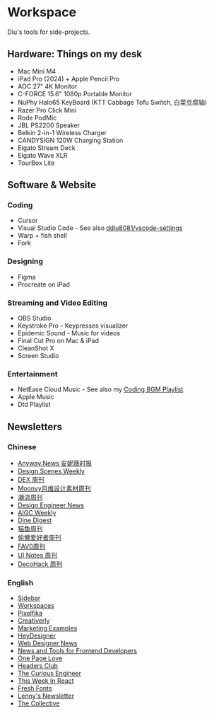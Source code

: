 # Workspace

Diu's tools for side-projects.

## Hardware: Things on my desk

- Mac Mini M4
- iPad Pro (2024) + Apple Pencil Pro
- AOC 27" 4K Monitor
- C-FORCE 15.6" 1080p Portable Monitor
- NuPhy Halo65 KeyBoard (KTT Cabbage Tofu Switch, 白菜豆腐轴)
- Razer Pro Click Mini
- Rode PodMic
- JBL PS2200 Speaker
- Belkin 2-in-1 Wireless Charger
- CANDYSIGN 120W Charging Station
- Elgato Stream Deck
- Elgato Wave XLR
- TourBox Lite

## Software & Website

### Coding

- Cursor
- Visual Studio Code - See also [ddiu8081/vscode-settings](https://github.com/ddiu8081/vscode-settings)
- Warp + fish shell
- Fork

### Designing

- Figma
- Procreate on iPad

### Streaming and Video Editing

- OBS Studio
- Keystroke Pro - Keypresses visualizer
- Epidemic Sound - Music for videos
- Final Cut Pro on Mac & iPad
- CleanShot X
- Screen Studio

### Entertainment

- NetEase Cloud Music - See also my [Coding BGM Playlist](https://ddiu.io/playlist)
- Apple Music
- Dtd Playlist

## Newsletters

### Chinese

- [Anyway.News 安妮薇时报](https://anyway.fm/news/)
- [Design Scenes Weekly](https://fenx.work/)
- [DEX 周刊](https://quaily.com/dingyi)
- [Moonvy月维设计素材周刊](https://quaily.com/moonvy)
- [潮流周刊](https://weekly.tw93.fun/)
- [Design Engineer News](https://dingyi.beehiiv.com/)
- [AIGC Weekly](https://quail.ink/op7418/)
- [Dine Digest](https://digest.dinehq.com/)
- [猫鱼周刊](https://quaily.com/ameow)
- [偷懒爱好者周刊](https://echosoar.github.io/weekly/)
- [FAV0周刊](https://fav0.com/)
- [UI Notes 周刊](https://uinotes.substack.com/)
- [DecoHack 周刊](https://decohack.com/category/decohack-weekly/)

### English
  
- [Sidebar](https://sidebar.io/)
- [Workspaces](https://www.workspaces.xyz/)
- [Pixelfika](https://pixelfika.com/)
- [Creativerly](https://creativerly.com/)
- [Marketing Examples](https://marketingexamples.com/)
- [HeyDesigner](https://heydesigner.com/)
- [Web Designer News](https://webdesignernews.com/)
- [News and Tools for Frontend Developers](https://frontenddogma.com/)
- [One Page Love](https://onepagelove.com/)
- [Headers Club](https://headers.club/)
- [The Curious Engineer](https://www.alexhyett.com/newsletter/)
- [This Week In React](https://thisweekinreact.com/newsletter)
- [Fresh Fonts](https://newsletter.freshfonts.io/)
- [Lenny's Newsletter](https://www.lennysnewsletter.com/)
- [The Collective](https://tympanus.net/codrops/collective/)
